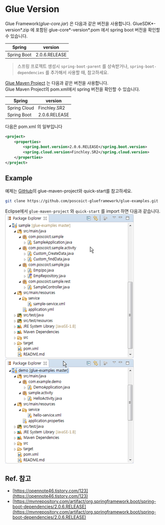 # Glue Version

Glue Framework(*glue-core.jar*) 은 다음과 같은 버전을 사용합니다.
GlueSDK*-version*.zip 에 포함된 glue-core*-version*.pom 에서 spring boot 버전을 확인할 수 있습니다.

|Spring       | version|
|-------------|--------|
|Spring Boot|2.0.6.RELEASE|

> 스프링 프로젝트 생성시 `spring-boot-parent` 를 상속받거나, 
`spring-boot-dependencies` 를 추가해서 사용할 때, 참고하세요.

[Glue Maven Project](./create-project.html) 는 다음과 같은 버전을 사용합니다.  
Glue Maven Project의 pom.xml에서 spring 버전을 확인할 수 있습니다.
 
|Spring       | version|
|-------------|--------|
|Spring Cloud|Finchley.SR2|
|Spring Boot|2.0.6.RELEASE|

다음은 pom.xml 의 일부입니다
```xml
<project>
    <properties>
        <spring.boot.version>2.0.6.RELEASE</spring.boot.version>
        <spring.cloud.version>Finchley.SR2</spring.cloud.version>
    </properties>
</project>
```

## Example

예제는 [GitHub](https://github.com/poscoict-glueframework/glue-examples)의 glue-maven-project와 quick-start를 참고하세요.

```bash
git clone https://github.com/poscoict-glueframework/glue-examples.git
``` 

Eclipse에서 `glue-maven-project` 와 `quick-start` 를 import 하면 다음과 같습니다.
![Image](../images/example-glue-maven-project.png)
![Image](../images/example-quick-start.png)

## Ref. 참고

* [https://opennote46.tistory.com/123](https://opennote46.tistory.com/123)
* [https://mvnrepository.com/artifact/org.springframework.boot/spring-boot-dependencies/2.0.6.RELEASE](https://mvnrepository.com/artifact/org.springframework.boot/spring-boot-dependencies/2.0.6.RELEASE)